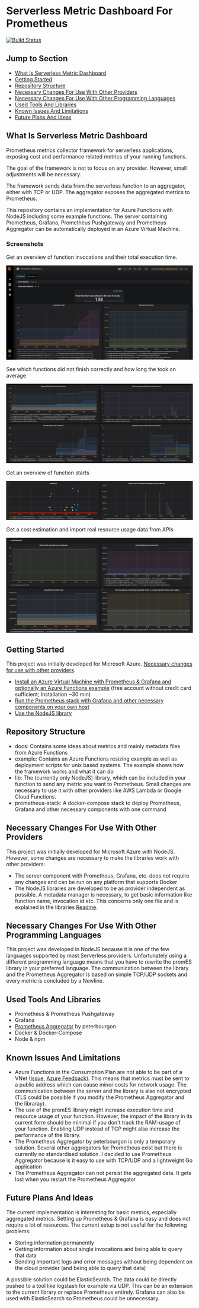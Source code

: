 # Serverless Metric Dashboard For Prometheus
[![Build Status](https://travis-ci.com/MaibornWolff/serverless-metric-dashboard.svg?branch=master)](https://travis-ci.com/MaibornWolff/serverless-metric-dashboard)

## Jump to Section

- [What Is Serverless Metric Dashboard](#What-Is-Serverless-Metric-Dashboard)
- [Getting Started](#Getting-Started)
- [Repository Structure](#Repository-Structure)
- [Necessary Changes For Use With Other Providers](#Necessary-Changes-For-Use-With-Other-Providers)
- [Necessary Changes For Use With Other Programming Languages](#Necessary-Changes-For-Use-With-Other-Programming-Languages)
- [Used Tools And Libraries](#Used-Tools-And-Libraries)
- [Known Issues And Limitations](#Known-Issues-And-Limitations)
- [Future Plans And Ideas](#Future-Plans-And-Ideas)

## What Is Serverless Metric Dashboard

Prometheus metrics collector framework for serverless applications, exposing cost and performance related metrics of your running functions.

The goal of the framework is not to focus on any provider. However, small adjustments will be necessary.

The framework sends data from the serverless function to an aggregator, either with TCP or UDP. The aggregator exposes the aggregated metrics to Prometheus.

This repository contains an implementation for Azure Functions with NodeJS including some example functions. The server containing Prometheus, Grafana, Prometheus Pushgateway and Prometheus Aggregator can be automatically deployed in an Azure Virtual Machine.

### Screenshots

Get an overview of function invocations and their total execution time.

![Invocation metrics](https://github.com/MaibornWolff/serverless-metric-dashboard/blob/master/docs/screenshots/Screenshot_invocations.png)

See which functions did not finish correctly and how long the took on average

![Execution metrics](https://github.com/MaibornWolff/serverless-metric-dashboard/blob/master/docs/screenshots/Screenshot_executions2.png)

Get an overview of function starts

![Execution and end metrics](https://github.com/MaibornWolff/serverless-metric-dashboard/blob/master/docs/screenshots/Screenshot_executions3.png)

Get a cost estimation and import real resource usage data from APIs

![Costs](https://github.com/MaibornWolff/serverless-metric-dashboard/blob/master/docs/screenshots/Screenshot_costs.png)

## Getting Started

This project was initially developed for Microsoft Azure. [Necessary changes for use with other providers](#Necessary-Changes-For-Use-With-Other-Providers).

- [Install an Azure Virtual Machine with Prometheus & Grafana and optionally an Azure Functions example](/example/azure/Readme.md) (free account without credit card sufficient; Installation ~30 min)
- [Run the Prometheus stack with Grafana and other necessary components on your own host](/prometheus-stack/Readme.md)
- [Use the NodeJS library](/lib/node-js/Readme.md)

## Repository Structure

- docs: Contains some ideas about metrics and mainly metadata files from Azure Functions
- example: Contains an Azure Functions resizing example as well as deployment scripts for unix based systems. The example shows how the framework works and what it can do
- lib: The (currently only NodeJS) library, which can be included in your function to send any metric you want to Prometheus. Small changes are necessary to use it with other providers like AWS Lambda or Google Cloud Functions.
- prometheus-stack: A docker-compose stack to deploy Prometheus, Grafana and other necessary components with one command

## Necessary Changes For Use With Other Providers

This project was initially developed for Microsoft Azure with NodeJS. However, some changes are necessary to make the libraries work with other providers:
- The server component with Prometheus, Grafana, etc. does not require any changes and can be run on any platform that supports Docker
- The NodeJS libraries are developed to be as provider independent as possible. A metadata manager is necessary, to get basic information like function name, invocation id etc. This concerns only one file and is explained in the libraries [Readme](lib/node-js/Readme.md).

## Necessary Changes For Use With Other Programming Languages

This project was developed in NodeJS because it is one of the few languages supported by most Serverless providers. Unfortunately using a different programming language means that you have to rewrite the promES library in your preferred language. The communication between the library and the Prometheus Aggregator is based on simple TCP/UDP sockets and every metric is concluded by a Newline.

## Used Tools And Libraries
- Prometheus & Prometheus Pushgateway
- Grafana
- [Prometheus Aggregator](https://github.com/peterbourgon/prometheus-aggregator) by peterbourgon
- Docker & Docker-Compose
- Node & npm

## Known Issues And Limitations

- Azure Functions in the Consumption Plan are not able to be part of a VNet ([Issue](https://github.com/Azure/Azure-Functions/issues/840), [Azure Feedback](https://feedback.azure.com/forums/355860-azure-functions/suggestions/15616044-add-vnet-integration)). This means that metrics must be sent to a public address which can cause minor costs for network usage. The communication between the server and the library is also not encrypted (TLS could be possible if you modify the Prometheus Aggregator and the libraray).
- The use of the promES library might increase execution time and resource usage of your function. However, the impact of the library in its current form should be minimal if you don't track the RAM-usage of your function. Enabling UDP instead of TCP might also increase the performance of the library.
- The Prometheus Aggregator by peterbourgon is only a temporary solution. Several other aggregators for Prometheus exist but there is currently no standardised solution. I decided to use Prometheus Aggregator because is it easy to use with TCP/UDP and a lightweight Go application
- The Prometheus Aggregator can not persist the aggregated data. It gets lost when you restart the Prometheus Aggregator

## Future Plans And Ideas

The current implementation is interesting for basic metrics, especially aggregated metrics. Setting up Prometheus & Grafana is easy and does not require a lot of resources. The current setup is not useful for the following problems:

- Storing information permanently
- Getting information about single invocations and being able to query that data
- Sending important logs and error messages without being dependent on the cloud provider (and being able to query that data)

A possible solution could be ElasticSearch. The data could be directly pushed to a tool like logstash for example via UDP. This can be an extension to the current library or replace Prometheus entirely. Grafana can also be used with ElasticSearch so Prometheus could be unnecessary.
